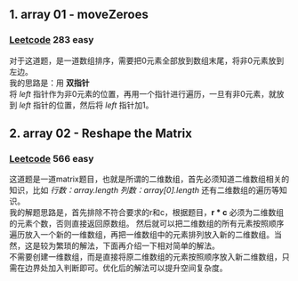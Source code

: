  ## 1. array 01 - moveZeroes
### [Leetcode](https://leetcode.com/problems/move-zeroes/description/) 283 easy 
对于这道题，是一道数组排序，需要把0元素全部放到数组末尾，将非0元素放到左边。  
我的思路是：用 **双指针**  
将 *left* 指针作为非0元素的位置，再用一个指针进行遍历，一旦有非0元素，就放到 *left* 指针的位置，然后将 *left* 指针加1。 

## 2. array 02 - Reshape the Matrix
### [Leetcode](https://leetcode.com/problems/reshape-the-matrix/description/) 566 easy
这道题是一道matrix题目，也就是所谓的二维数组，首先必须知道二维数组相关的知识，比如 *行数：array.length 列数：array[0].length*
还有二维数组的遍历等知识。  
我的解题思路是，首先排除不符合要求的r和c，根据题目，**r * c** 必须为二维数组的元素个数，否则直接返回原数组。 
然后就可以把二维数组的所有元素按照顺序遍历放入一个新的一维数组，再把一维数组中的元素排列放入新的二维数组。当然，这是较为繁琐的解法，下面再介绍一下相对简单的解法。  
不需要创建一维数组，而是直接将原二维数组的元素按照顺序放入新二维数组，只需在边界处加入判断即可。优化后的解法可以提升空间复杂度。



